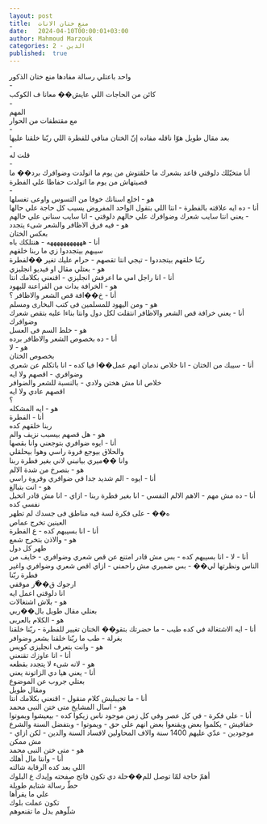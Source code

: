 ```yaml
---
layout: post
title:  منع ختان الاناث
date:   2024-04-10T00:00:01+03:00
author: Mahmoud Marzouk
categories: 2 - الدين
published:  true
---
```

واحد باعتلي رسالة مفادها منع ختان الذكور\
-\
كائن من الحاجات اللي عايش�� معانا ف الكوكب\
-\
المهم\
مع مقتطفات من الحوار\
-\
بعد مقال طويل هوّا ناقله مفاده إنّ الختان منافي للفطرة اللي ربّنا خلقنا
عليها\
-\
قلت له\
-\
أنا متخيّلك دلوقتي قاعد بشعرك ما حلقتوش من يوم ما اتولدت وضوافرك برد�� ما
قصيتهاش من يوم ما اتولدت حفاظا علي الفطرة\
-\
هو - اخلع اسنانك خوفا من التسوس واوعى تغسلها\
أنا - ده ايه علاقته بالفطرة - انتا اللي بتقول الواحد المفروض يسيب كل
حاجة علي حالها - يعني انتا سايب شعرك وضوافرك علي حالهم دلوقتي - انا سايب
سناني علي حالهم\
هو - فيه فرق الاظافر والشعر شىء يتجدد\
بعكس الختان\
أنا - هههههههههههه - هنتلكك باه\
سيبهم بيتجددوا زي ما ربنا خلقهم\
ربّنا خلقهم بيتجددوا - تيجي انتا تقصهم - حرام عليك تغير
��لفطرة\
هو - بعتلي مقال او فيديو انجليزي\
أنا - انا راجل امي ما اعرفش انجليزي - اقنعني بكلامك انتا\
هو - الخرافة بدات من الفراعنة لليهود\
أنا - خ��افة قص الشعر والاظافر ؟\
هو - ومن اليهود للمسلمين فى كتب البخارى ومسلم\
أنا - يعني خرافة قص الشعر والاظافر انتقلت لكل دول وانتا بناءا عليه بتقص
شعرك وضوافرك\
هو - خلط السم فى العسل\
أنا - ده بخصوص الشعر والاظافر برده\
هو - لا\
بخصوص الختان\
أنا - سيبك من الختان - انا خلاص ندمان انهم عمل��ا فيا كده - انا باتكلم
عن شعري وضوافري - اقصهم ولا ايه\
خلاص انا مش هختن ولادي - بالنسبة للشعر والضوافر\
اقصهم عادي ولا ايه\
؟\
هو - ايه المشكله\
أنا - الفطرة\
ربنا خلقهم كده\
هو - هل قصهم بيسبب نزيف والم\
أنا - ايوه ضوافري بتوجعني وانا بقصها\
والحلاق بيوجع فروة راسي وهوا بيحلقلي\
وانا ��ميري بيانبني لاني بغير فطرة ربنا\
هو - بتصرخ من شدة الالم\
أنا - ايوه - الم شديد جدا في ضوافري وفروة راسي\
هو - انت بتبالغ\
أنا - ده مش مهم - الاهم الالم النفسي - انا بغير فطرة ربنا - ازاي - انا
مش قادر اتخيل نفسي كده\
ه�� - على فكرة لسة فيه مناطق فى جسدك لم تطهر\
العينين تخرج عماص\
أنا - انا بسيبهم كده - ع الفطرة\
هو - والاذن بتخرج شمع\
طهر كل دول\
أنا - لا - انا بسيبهم كده - بس مش قادر امتنع عن قص شعري وضوافري - خايف
من الناس ونظرتها لي�� - بس ضميري مش راحمني - ازاي اقص شعري وضوافري واغير
فطرة ربّنا\
ارجوك ق��ّر موقفي\
انا دلوقتي اعمل ايه\
هو - بلاش اشتغالات\
بعتلي مقال طويل بال��ربي\
هو - الكلام بالعربى\
أنا - ايه الاشتغالة في كده طيب - ما حضرتك بتقو�� الختان تغيير للفطرة -
ربّنا خلقنا بغرلة - طب ما ربّنا خلقنا بشعر وضوافر\
هو - وانت بتعرف انجليزى كويس\
أنا - انا عاوزك تقنعني\
هو - لانه شىء لا يتجدد بقطعه\
أنا - يعني هيا دي الزاتونة يعني\
بعتلي جروب عن الموضوع\
ومقال طويل\
أنا - ما تجيبليش كلام منقول - اقنعني بكلامك انتا\
هو - اسال المشايخ متى ختن النبى محمد\
أنا - علي فكرة - في كل عصر وفي كل زمن موجود ناس زيكوا كده - بيعيشوا
ويموتوا خفافيش - يكلموا بعض ويقنعوا بعض انهم علي حق - ويموتوا - وبتفضل
السنة والشرع موجودين - عدّي عليهم 1400 سنة والاف المحاولين لافساد السنة
والدين - لكن ازاي - مش ممكن\
هو - متى ختن النبى محمد\
أنا - وانتا مال أهلك\
اللي بعد كده الرقابة شالته\
أهمّ حاجة لمّا توصل للم��حلة دي تكون فاتح صفحته وإيدك ع
البلوك\
حطّ رسالة شتايم طويلة\
علي ما يقرأها\
تكون عملت بلوك\
شلّوهم بدل ما تقنعوهم
